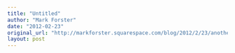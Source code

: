 ```yaml
---
title: "Untitled"
author: "Mark Forster"
date: "2012-02-23"
original_url: "http://markforster.squarespace.com/blog/2012/2/23/another-good-question.html"
layout: post
---
```

